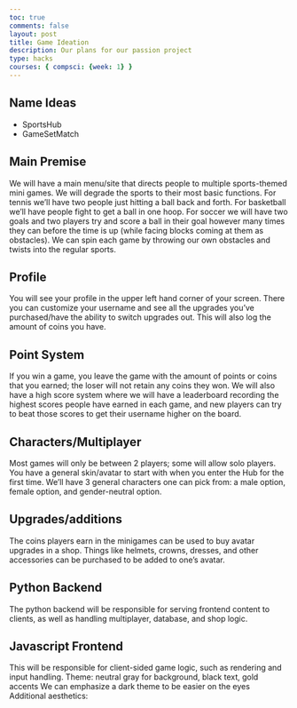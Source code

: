 ```yaml
---
toc: true
comments: false
layout: post
title: Game Ideation
description: Our plans for our passion project
type: hacks
courses: { compsci: {week: 1} }
---
```


## Name Ideas
- SportsHub
- GameSetMatch

## Main Premise
We will have a main menu/site that directs people to multiple sports-themed mini games. We will degrade the sports to their most basic functions. For tennis we’ll have two people just hitting a ball back and forth. For basketball we’ll have people fight to get a ball in one hoop. For soccer we will have two goals and two players try and score a ball in their goal however many times they can before the time is up (while facing blocks coming at them as obstacles). We can spin each game by throwing our own obstacles and twists into the regular sports.

## Profile
You will see your profile in the upper left hand corner of your screen. There you can customize your username and see all the upgrades you’ve purchased/have the ability to switch upgrades out. This will also log the amount of coins you have. 

## Point System
If you win a game, you leave the game with the amount of points or coins that you earned; the loser will not retain any coins they won. We will also have a high score system where we will have a leaderboard recording the highest scores people have earned in each game, and new players can try to beat those scores to get their username higher on the board.

## Characters/Multiplayer
Most games will only be between 2 players; some will allow solo players. You have a general skin/avatar to start with when you enter the Hub for the first time. We’ll have 3 general characters one can pick from: a male option, female option, and gender-neutral option.

## Upgrades/additions
The coins players earn in the minigames can be used to buy avatar upgrades in a shop. Things like helmets, crowns, dresses, and other accessories can be purchased to be added to one’s avatar. 

## Python Backend
The python backend will be responsible for serving frontend content to clients, as well as handling multiplayer, database, and shop logic.

## Javascript Frontend
This will be responsible for client-sided game logic, such as rendering and input handling.
Theme: neutral gray for background, black text, gold accents 
We can emphasize a dark theme to be easier on the eyes 
Additional aesthetics:

